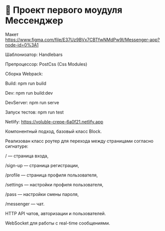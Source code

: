 # 🚀 Проект первого моудуля Мессенджер

Макет https://www.figma.com/file/E37Uz9BVx7CBTfwNMdPw9I/Messenger-app?node-id=0%3A1

Шаблонизатор: Handlebars

Препроцессор: PostCss (Css Modules)

Сборка Webpack:

Build: npm run build

Dev: npm run build:dev

DevServer: npm run serve

Запуск тестов: npm run test

Netlify: https://voluble-crepe-6a0f21.netlify.app

Компонентный подход, базовый класс Block.

Реализован класс роутер для перехода между страницами согласно сигнатуре:

/ — страница входа,

/sign-up — страница регистрации,

/profile — страница профиля пользователя,

/settings — настройки профиля пользователя,

/pass — настройки смены пароля,

/messenger — чат.

HTTP API чатов, авторизации и пользователей.

WebSocket для работы с real-time сообщениями.

